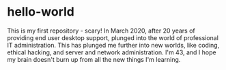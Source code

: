 # hello-world
This is my first repository - scary!
In March 2020, after 20 years of providing end user desktop support, plunged into the world of professional IT administration.
This has plunged me further into new worlds, like coding, ethical hacking, and server and network administration.
I'm 43, and I hope my brain doesn't burn up from all the new things I'm learning.
